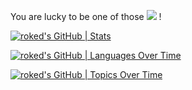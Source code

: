 You are lucky to be one of those ![](https://komarev.com/ghpvc/?username=roked&color=green) !

[![roked's GitHub | Stats](https://stats.quine.sh/roked/github?theme=dark)](https://quine.sh?utm_source=widgets&utm_campaign=roked)

[![roked's GitHub | Languages Over Time](https://stats.quine.sh/roked/languages-over-time?theme=dark)](https://quine.sh?utm_source=widgets&utm_campaign=roked)

[![roked's GitHub | Topics Over Time](https://stats.quine.sh/roked/topics-over-time?theme=dark)](https://quine.sh?utm_source=widgets&utm_campaign=roked)
